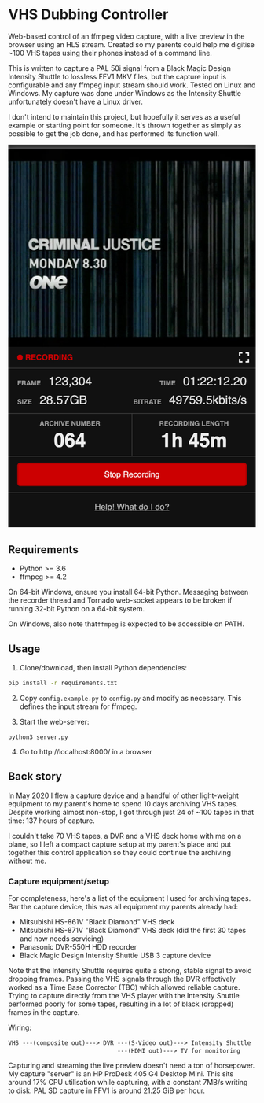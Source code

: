 # VHS Dubbing Controller

Web-based control of an ffmpeg video capture, with a live preview in the browser using an HLS stream. Created so my parents could help me digitise ~100 VHS tapes using their phones instead of a command line.

This is written to capture a PAL 50i signal from a Black Magic Design Intensity Shuttle to lossless FFV1 MKV files, but the capture input is configurable and any ffmpeg input stream should work. Tested on Linux and Windows. My capture was done under Windows as the Intensity Shuttle unfortunately doesn't have a Linux driver.

I don't intend to maintain this project, but hopefully it serves as a useful example or starting point for someone. It's thrown together as simply as possible to get the job done, and has performed its function well.

![Dubbing screenshot with preview](assets/readme-screenshot.jpg)

## Requirements

- Python >= 3.6
- ffmpeg >= 4.2

On 64-bit Windows, ensure you install 64-bit Python. Messaging between the recorder thread and Tornado web-socket appears to be broken if running 32-bit Python on a 64-bit system.

On Windows, also note that`ffmpeg` is expected to be accessible on PATH.

## Usage

1. Clone/download, then install Python dependencies:

  ```bash
  pip install -r requirements.txt
  ```

2. Copy `config.example.py` to `config.py` and modify as necessary. This defines the input stream for ffmpeg.

3. Start the web-server:

  ```
  python3 server.py
  ```

4. Go to http://localhost:8000/ in a browser


## Back story

In May 2020 I flew a capture device and a handful of other light-weight equipment to my parent's home to spend 10 days archiving VHS tapes. Despite working almost non-stop, I got through just 24 of ~100 tapes in that time: 137 hours of capture.

I couldn't take 70 VHS tapes, a DVR and a VHS deck home with me on a plane, so I left a compact capture setup at my parent's place and put together this control application so they could continue the archiving without me.

### Capture equipment/setup

For completeness, here's a list of the equipment I used for archiving tapes. Bar the capture device, this was all equipment my parents already had:

- Mitsubishi HS-861V "Black Diamond" VHS deck
- Mitsubishi HS-871V "Black Diamond" VHS deck (did the first 30 tapes and now needs servicing)
- Panasonic DVR-550H HDD recorder
- Black Magic Design Intensity Shuttle USB 3 capture device

Note that the Intensity Shuttle requires quite a strong, stable signal to avoid dropping frames. Passing the VHS signals through the DVR effectively worked as a Time Base Corrector (TBC) which allowed reliable capture. Trying to capture directly from the VHS player with the Intensity Shuttle performed poorly for some tapes, resulting in a lot of black (dropped) frames in the capture.

Wiring:

```
VHS ---(composite out)---> DVR ---(S-Video out)---> Intensity Shuttle
                               ---(HDMI out)---> TV for monitoring
```

Capturing and streaming the live preview doesn't need a ton of horsepower. My capture "server" is an HP ProDesk 405 G4 Desktop Mini. This sits around 17% CPU utilisation while capturing, with a constant 7MB/s writing to disk. PAL SD capture in FFV1 is around 21.25 GiB per hour.
